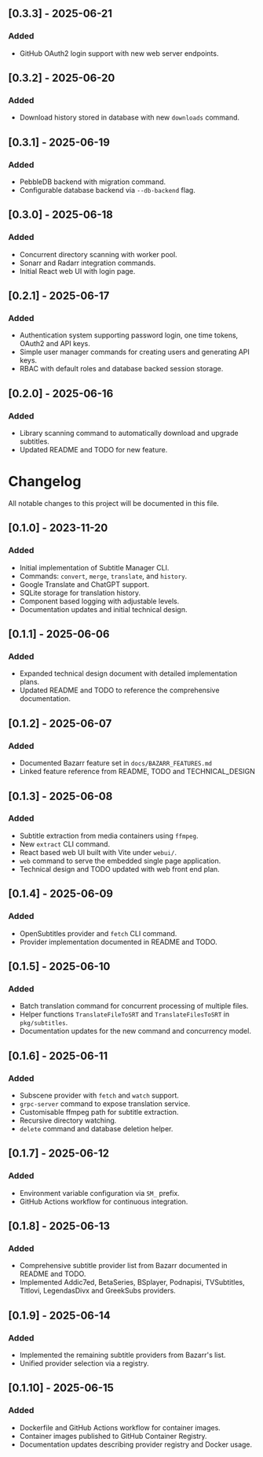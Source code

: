 ## [0.3.3] - 2025-06-21
### Added
- GitHub OAuth2 login support with new web server endpoints.

## [0.3.2] - 2025-06-20
### Added
- Download history stored in database with new `downloads` command.

## [0.3.1] - 2025-06-19
### Added
- PebbleDB backend with migration command.
- Configurable database backend via `--db-backend` flag.

## [0.3.0] - 2025-06-18
### Added
- Concurrent directory scanning with worker pool.
- Sonarr and Radarr integration commands.
- Initial React web UI with login page.

## [0.2.1] - 2025-06-17
### Added
- Authentication system supporting password login, one time tokens, OAuth2 and API keys.
- Simple user manager commands for creating users and generating API keys.
- RBAC with default roles and database backed session storage.

## [0.2.0] - 2025-06-16
### Added
- Library scanning command to automatically download and upgrade subtitles.
- Updated README and TODO for new feature.

# Changelog

All notable changes to this project will be documented in this file.

## [0.1.0] - 2023-11-20
### Added
- Initial implementation of Subtitle Manager CLI.
- Commands: `convert`, `merge`, `translate`, and `history`.
- Google Translate and ChatGPT support.
- SQLite storage for translation history.
- Component based logging with adjustable levels.
- Documentation updates and initial technical design.

## [0.1.1] - 2025-06-06
### Added
- Expanded technical design document with detailed implementation plans.
- Updated README and TODO to reference the comprehensive documentation.

## [0.1.2] - 2025-06-07
### Added
- Documented Bazarr feature set in `docs/BAZARR_FEATURES.md`
- Linked feature reference from README, TODO and TECHNICAL_DESIGN

## [0.1.3] - 2025-06-08
### Added
- Subtitle extraction from media containers using `ffmpeg`.
- New `extract` CLI command.
- React based web UI built with Vite under `webui/`.
- `web` command to serve the embedded single page application.
- Technical design and TODO updated with web front end plan.

## [0.1.4] - 2025-06-09
### Added
- OpenSubtitles provider and `fetch` CLI command.
- Provider implementation documented in README and TODO.

## [0.1.5] - 2025-06-10
### Added
- Batch translation command for concurrent processing of multiple files.
- Helper functions `TranslateFileToSRT` and `TranslateFilesToSRT` in `pkg/subtitles`.
- Documentation updates for the new command and concurrency model.

## [0.1.6] - 2025-06-11
### Added
- Subscene provider with `fetch` and `watch` support.
- `grpc-server` command to expose translation service.
- Customisable ffmpeg path for subtitle extraction.
- Recursive directory watching.
- `delete` command and database deletion helper.

## [0.1.7] - 2025-06-12
### Added
- Environment variable configuration via `SM_` prefix.
- GitHub Actions workflow for continuous integration.

## [0.1.8] - 2025-06-13
### Added
- Comprehensive subtitle provider list from Bazarr documented in README and TODO.
- Implemented Addic7ed, BetaSeries, BSplayer, Podnapisi, TVSubtitles, Titlovi,
  LegendasDivx and GreekSubs providers.

## [0.1.9] - 2025-06-14
### Added
- Implemented the remaining subtitle providers from Bazarr's list.
- Unified provider selection via a registry.

## [0.1.10] - 2025-06-15
### Added
- Dockerfile and GitHub Actions workflow for container images.
- Container images published to GitHub Container Registry.
- Documentation updates describing provider registry and Docker usage.
